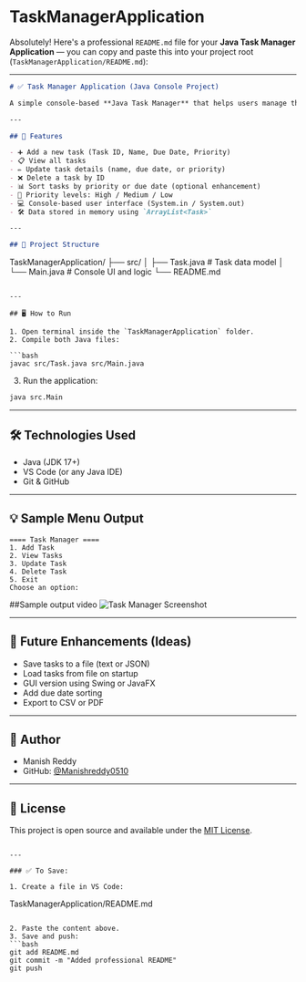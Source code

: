 # TaskManagerApplication
Absolutely! Here's a professional `README.md` file for your **Java Task Manager Application** — you can copy and paste this into your project root (`TaskManagerApplication/README.md`):

---

```markdown
# ✅ Task Manager Application (Java Console Project)

A simple console-based **Java Task Manager** that helps users manage their daily tasks with features to add, view, update, and delete tasks based on priority and due dates.

---

## 🧠 Features

- ➕ Add a new task (Task ID, Name, Due Date, Priority)
- 📋 View all tasks
- ✏️ Update task details (name, due date, or priority)
- ❌ Delete a task by ID
- 📊 Sort tasks by priority or due date (optional enhancement)
- 🧠 Priority levels: High / Medium / Low
- 💻 Console-based user interface (System.in / System.out)
- 🛠 Data stored in memory using `ArrayList<Task>`

---

## 📁 Project Structure

```

TaskManagerApplication/
├── src/
│   ├── Task.java       # Task data model
│   └── Main.java       # Console UI and logic
└── README.md

````

---

## 🖥️ How to Run

1. Open terminal inside the `TaskManagerApplication` folder.
2. Compile both Java files:

```bash
javac src/Task.java src/Main.java
````

3. Run the application:

```bash
java src.Main
```

---

## 🛠 Technologies Used

* Java (JDK 17+)
* VS Code (or any Java IDE)
* Git & GitHub

---

## 💡 Sample Menu Output

```
==== Task Manager ====
1. Add Task
2. View Tasks
3. Update Task
4. Delete Task
5. Exit
Choose an option:
```
##Sample output video
![Task Manager Screenshot](demo.png)

---

## 📌 Future Enhancements (Ideas)

* Save tasks to a file (text or JSON)
* Load tasks from file on startup
* GUI version using Swing or JavaFX
* Add due date sorting
* Export to CSV or PDF

---

## 📎 Author

* Manish Reddy
* GitHub: [@Manishreddy0510](https://github.com/Manishreddy0510)

---

## 🌟 License

This project is open source and available under the [MIT License](https://opensource.org/licenses/MIT).

```

---

### ✅ To Save:

1. Create a file in VS Code:
```

TaskManagerApplication/README.md

````

2. Paste the content above.
3. Save and push:
```bash
git add README.md
git commit -m "Added professional README"
git push
````
